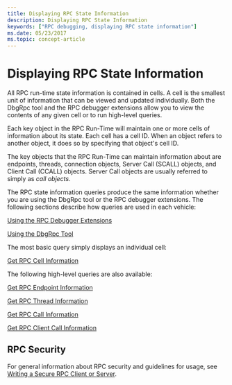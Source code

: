 ```yaml
---
title: Displaying RPC State Information
description: Displaying RPC State Information
keywords: ["RPC debugging, displaying RPC state information"]
ms.date: 05/23/2017
ms.topic: concept-article
---
```


# Displaying RPC State Information

All RPC run-time state information is contained in cells. A cell is the smallest unit of information that can be viewed and updated individually. Both the DbgRpc tool and the RPC debugger extensions allow you to view the contents of any given cell or to run high-level queries.

Each key object in the RPC Run-Time will maintain one or more cells of information about its state. Each cell has a cell ID. When an object refers to another object, it does so by specifying that object's cell ID.

The key objects that the RPC Run-Time can maintain information about are endpoints, threads, connection objects, Server Call (SCALL) objects, and Client Call (CCALL) objects. Server Call objects are usually referred to simply as *call objects*.

The RPC state information queries produce the same information whether you are using the DbgRpc tool or the RPC debugger extensions. The following sections describe how queries are used in each vehicle:

[Using the RPC Debugger Extensions](using-the-rpc-debugger-extensions.md)

[Using the DbgRpc Tool](using-the-dbgrpc-tool.md)

The most basic query simply displays an individual cell:

[Get RPC Cell Information](get-rpc-cell-information.md)

The following high-level queries are also available:

[Get RPC Endpoint Information](get-rpc-endpoint-information.md)

[Get RPC Thread Information](get-rpc-thread-information.md)

[Get RPC Call Information](get-rpc-call-information.md)

[Get RPC Client Call Information](get-rpc-client-call-information.md)

 
## RPC Security 

For general information about RPC security and guidelines for usage, see [Writing a Secure RPC Client or Server](/windows/win32/rpc/writing-a-secure-rpc-client-or-server).
  

 
